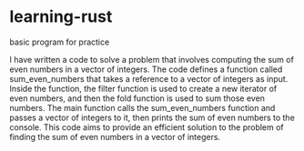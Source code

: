 # learning-rust
basic program for practice

I have written a code to solve a problem that involves computing the sum of even numbers in a vector of integers. The code defines a function called sum_even_numbers that takes a reference to a vector of integers as input. Inside the function, the filter function is used to create a new iterator of even numbers, and then the fold function is used to sum those even numbers. The main function calls the sum_even_numbers function and passes a vector of integers to it, then prints the sum of even numbers to the console. This code aims to provide an efficient solution to the problem of finding the sum of even numbers in a vector of integers.
